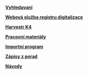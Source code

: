 **[Vyhledavani](Vyhledavani.md)**

**[Webová služba registru digitalizace](WebServices.md)**

**[Harvestr K4](Harvestr_K4.md)**

**[Pracovní materiály](Napoveda.md)**


**[Importní program](ImportniProgram.md)**


**[Zápisy z porad](http://www.incad.cz/registrdigitalizace/)**

**[Návody](navody.md)**

